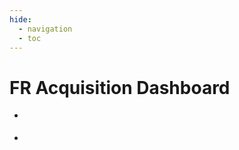 ```yaml
---
hide:
  - navigation
  - toc
---
```


<style>
.md-grid {
    max-width: none!important;
}
</style>


# FR Acquisition Dashboard <unytics-app tables="subscriptions_grouped"></unytics-app>

<div class="grid cards" markdown>

-   <score-card
      title="Nb Subscriptions"
      table="subscriptions_grouped"
      value="sum(nb)"
      format='#,##0'>
    </score-card>

-   <score-card
      title="Nb Subscriptions per month"
      table="subscriptions_grouped"
      value="sum(nb) / count(distinct date_trunc('month', date))"
      format='#,##0'>
    </score-card>

</div>


<bar-chart-grid
  table="subscriptions_grouped"
  measure="sum(nb)"
  limit="15"
  horizontal="true">
</bar-chart-grid>

<div>
<table-description-chart table="subscriptions_grouped"></table-description-chart>
</div>

<script type="module" src="../../../src/components/unytics_app.js"></script>
<script type="module" src="../../../src/connectors/duckdb.js"></script>
<script type="module" src="../../../src/components/echarts.js"></script>
<script type="module" src="../../../src/components/bar_chart_grid.js"></script>
<script type="module" src="../../../src/components/datatable.js"></script>
<script type="module" src="../../../src/components/score_cards.js"></script>
